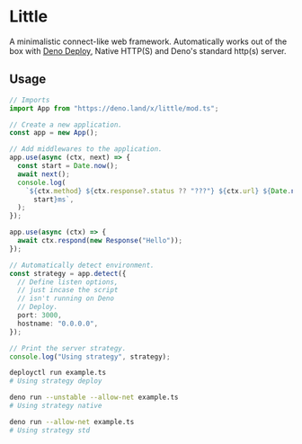 # Little

A minimalistic connect-like web framework. Automatically works out of the box
with [Deno Deploy](https://deno.com/deploy), Native HTTP(S) and Deno's standard
http(s) server.

## Usage

```ts
// Imports
import App from "https://deno.land/x/little/mod.ts";

// Create a new application.
const app = new App();

// Add middlewares to the application.
app.use(async (ctx, next) => {
  const start = Date.now();
  await next();
  console.log(
    `${ctx.method} ${ctx.response?.status ?? "???"} ${ctx.url} ${Date.now() -
      start}ms`,
  );
});

app.use(async (ctx) => {
  await ctx.respond(new Response("Hello"));
});

// Automatically detect environment.
const strategy = app.detect({
  // Define listen options,
  // just incase the script
  // isn't running on Deno
  // Deploy.
  port: 3000,
  hostname: "0.0.0.0",
});

// Print the server strategy.
console.log("Using strategy", strategy);
```

```sh
deployctl run example.ts
# Using strategy deploy
```

```sh
deno run --unstable --allow-net example.ts
# Using strategy native
```

```sh
deno run --allow-net example.ts
# Using strategy std
```
